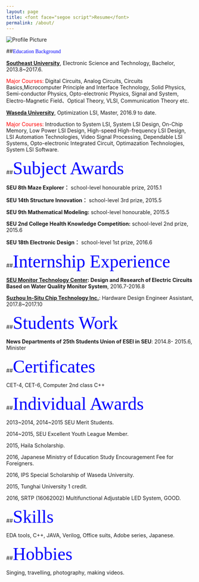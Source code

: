 ```yaml
---
layout: page
title: <font face="segoe script">Resume</font>
permalink: /about/
---
```


<img src="{{ site.baseurl }}/assets/profile-placeholder.jpg" title="Profile Picture" class="profile">

##<font color="blue"><font face="segoe script">Education Background</font></font>

<b>[Southeast University]</b>, Electronic Science and Technology, Bachelor, 
2013.8~2017.6.

<font color="red">Major Courses:</font> Digital Circuits, Analog Circuits, Circuits Basics,Microcomputer Principle and Interface Technology, Solid Physics,
Semi-conductor Physics, Opto-electronic Physics, Signal and System,
Electro-Magnetic Field、Optical Theory, VLSI, Communication Theory
etc.

<b>[Waseda University]</b>, Optimization LSI, Master, 2016.9 to date.

<font color="red">Major Courses:</font> Introduction to System LSI, System LSI Design, On-Chip Memory, Low Power LSI Design, High-speed High-frequency LSI Design, LSI Automation Technologies, Video Signal Processing, Dependable LSI Systems, Opto-electronic Integrated Circuit, Optimazation Technologies, System LSI Software.

##<font size=60><font color="blue"><font face="segoe script">Subject Awards</font></font></font>

<b>SEU 8th Maze Explorer：</b> school-level honourable prize, 2015.1

<b>SEU 14th Structure Innovation：</b> school-level 3rd prize, 2015.5

<b>SEU 9th Mathematical Modeling:</b> school-level honourable, 2015.5

<b>SEU 2nd College Health Knowledge Competition:</b> school-level 2nd prize, 2015.6

<b>SEU 18th Electronic Design：</b> school-level 1st prize, 2016.6

##<font size=60><font color="blue"><font face="segoe script">Internship Experience</font></font></font>

<b>[SEU Monitor Technology Center]: Design and Research of Electric
Circuits Based on Water Quality Monitor System</b>, 2016.7-2016.8

<b>[Suzhou In-Situ Chip Technology Inc.]</b>: Hardware Design Engineer
Assistant, 2017.8~2017.10


##<font size=60><font color="blue"><font face="segoe script">Students Work</font></font></font>

<b>News Departments of 25th Students Union of ESEI in SEU</b>: 2014.8-
2015.6, Minister

##<font size=60><font color="blue"><font face="segoe script">Certificates</font></font></font>

CET-4, CET-6, Computer 2nd class C++

##<font size=60><font color="blue"><font face="segoe script">Individual Awards</font></font></font>

2013~2014, 2014~2015 SEU Merit Students.

2014~2015, SEU Excellent Youth League Member.

2015, Haila Scholarship.

2016, Japanese Ministry of Education Study Encouragement Fee for Foreigners.

2016, IPS Special Scholarship of Waseda University.

2015, Tunghai University 1 credit.

2016, SRTP (16062002) Multifunctional Adjustable LED System, GOOD.

##<font size=60><font color="blue"><font face="segoe script">Skills</font></font></font>

EDA tools, C++, JAVA, Verilog, Office suits, Adobe series, Japanese.

##<font size=60><font color="blue"><font face="segoe script">Hobbies</font></font></font>

Singing, travelling, photography, making videos.











<!--Centrarium is a custom theme for Jekyll, made by [Ben Centra][bencentra] for his own blog. He'd be humbled if you liked it enough to use it as well! Installation and configuration instructions can be found in the [GitHub repository](https://github.com/bencentra/centrarium).

This page is a good place to write about yourself, your project, your product, or whatever it is your site is for. You can replace the image above, or you can get rid of it entirely. 

You can find out more info about customizing your Jekyll theme, as well as basic Jekyll usage documentation at [jekyllrb.com](http://jekyllrb.com/). And you can find the source code for Jekyll at [github.com/jekyll/jekyll](https://github.com/jekyll/jekyll)德彪钢笔行书字库-->

[centrarium]: https://github.com/bencentra/centrarium
[bencentra]: http://bencentra.com
[jekyll]: https://github.com/jekyll/jekyll
[Southeast University]: http://www.seu.edu.cn/
[Waseda University]: http://www.waseda.jp/top/
[SEU Monitor Technology Center]: http://electronic.seu.edu.cn/11488/list.htm
[Suzhou In-Situ Chip Technology Inc.]: http://www.sinoist.com.cn/
